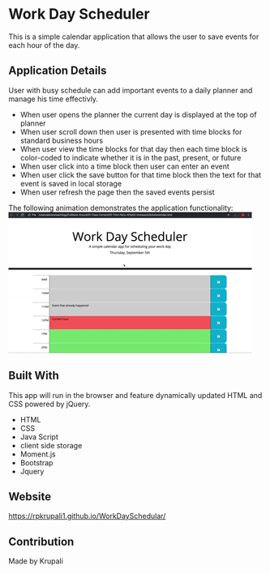 # Work Day Scheduler
This is a simple calendar application that allows the user to save events for each hour of the day.

## Application Details
User with busy schedule can add important events to a daily planner and manage his time effectivly. 

- When user opens the planner the current day is displayed at the top of planner
- When user scroll down then user is presented with time blocks for standard business hours
- When user view the time blocks for that day then each time block is color-coded to indicate whether it is in the past, present, or future
- When user click into a time block then user can enter an event
- When user click the save button for that time block then the text for that event is saved in local storage
- When user refresh the page then the saved events persist

The following animation demonstrates the application functionality:
![Demo](./assets/images/05-third-party-apis-homework-demo.gif)

## Built With
This app will run in the browser and feature dynamically updated HTML and CSS powered by jQuery.

* HTML
* CSS
* Java Script
* client side storage
* Moment.js
* Bootstrap
* Jquery

## Website
https://rpkrupali1.github.io/WorkDaySchedular/

## Contribution
Made by Krupali

